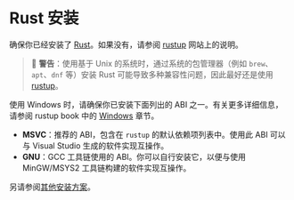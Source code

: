 # Rust 安装

确保你已经安装了 [Rust][rust-lang-org]。如果没有，请参阅 [rustup][rustup.rs-website] 网站上的说明。

> 🚨 **警告**：使用基于 Unix 的系统时，通过系统的包管理器（例如 `brew`、`apt`、`dnf` 等）安装 Rust 可能导致多种兼容性问题，因此最好还是使用 [rustup][rustup.rs-website]。

使用 Windows 时，请确保你已安装下面列出的 ABI 之一。有关更多详细信息，请参阅 rustup book 中的 [Windows][rustup-book-windows] 章节。
- **MSVC**：推荐的 ABI，包含在 `rustup` 的默认依赖项列表中。使用此 ABI 可以与 Visual Studio 生成的软件实现互操作。
- **GNU**：GCC 工具链使用的 ABI。你可以自行安装它，以便与使用 MinGW/MSYS2 工具链构建的软件实现互操作。

另请参阅[其他安装方案][rust-alt-installation]。

[rustup.rs-website]: https://rustup.rs/
[rust-alt-installation]: https://rust-lang.github.io/rustup/installation/other.html
[rustup-book-windows]: https://rust-lang.github.io/rustup/installation/windows.html
[rust-lang-org]: https://www.rust-lang.org/
